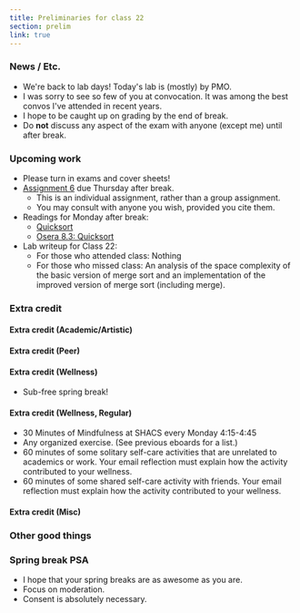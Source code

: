 ```yaml
---
title: Preliminaries for class 22
section: prelim
link: true
---
```

### News / Etc.

* We're back to lab days!  Today's lab is (mostly) by PMO.
* I was sorry to see so few of you at convocation.  It was among the
  best convos I've attended in recent years.
* I hope to be caught up on grading by the end of break.
* Do **not** discuss any aspect of the exam with anyone (except me) until 
  after break.

### Upcoming work

* Please turn in exams and cover sheets!
* [Assignment 6](../assignments/assignment06) due Thursday after break.
    * This is an individual assignment, rather than a group assignment.
    * You may consult with anyone you wish, provided you cite them.
* Readings for Monday after break: 
    * [Quicksort](../readings/quicksort)
    * [Osera 8.3: Quicksort](https://www.cs.grinnell.edu/~rebelsky/Courses/CSC207/osera/chap08.pdf)
* Lab writeup for Class 22: 
    * For those who attended class: Nothing
    * For those who missed class: An analysis of the space complexity
      of the basic version of merge sort and an implementation of the
      improved version of merge sort (including merge).

### Extra credit

#### Extra credit (Academic/Artistic)

#### Extra credit (Peer)

#### Extra credit (Wellness)

* Sub-free spring break!

#### Extra credit (Wellness, Regular)

* 30 Minutes of Mindfulness at SHACS every Monday 4:15-4:45
* Any organized exercise.  (See previous eboards for a list.)
* 60 minutes of some solitary self-care activities that are unrelated to 
  academics or work.  Your email reflection must explain how
  the activity contributed to your wellness.
* 60 minutes of some shared self-care activity with friends.  Your email 
  reflection must explain how the activity contributed to your wellness.

#### Extra credit (Misc)

### Other good things

### Spring break PSA

* I hope that your spring breaks are as awesome as you are.
* Focus on moderation.
* Consent is absolutely necessary.

